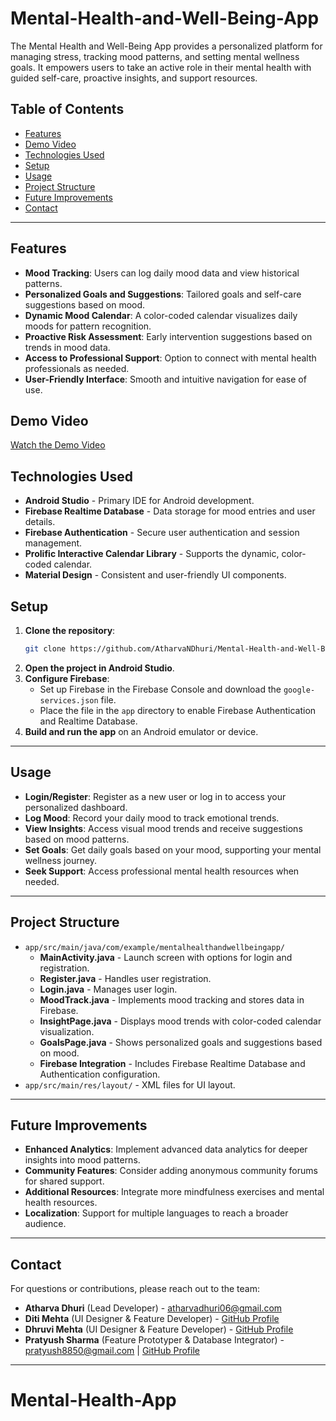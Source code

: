 # Mental-Health-and-Well-Being-App

The Mental Health and Well-Being App provides a personalized platform for managing stress, tracking mood patterns, and setting mental wellness goals. It empowers users to take an active role in their mental health with guided self-care, proactive insights, and support resources.

## Table of Contents
- [Features](#features)
- [Demo Video](#demo-video)
- [Technologies Used](#technologies-used)
- [Setup](#setup)
- [Usage](#usage)
- [Project Structure](#project-structure)
- [Future Improvements](#future-improvements)
- [Contact](#contact)

---

## Features

- **Mood Tracking**: Users can log daily mood data and view historical patterns.
- **Personalized Goals and Suggestions**: Tailored goals and self-care suggestions based on mood.
- **Dynamic Mood Calendar**: A color-coded calendar visualizes daily moods for pattern recognition.
- **Proactive Risk Assessment**: Early intervention suggestions based on trends in mood data.
- **Access to Professional Support**: Option to connect with mental health professionals as needed.
- **User-Friendly Interface**: Smooth and intuitive navigation for ease of use.

## Demo Video

[Watch the Demo Video](https://github.com/AtharvaNDhuri/Mental-Health-and-Well-Being-App/blob/main/Demo.mp4)

## Technologies Used

- **Android Studio** - Primary IDE for Android development.
- **Firebase Realtime Database** - Data storage for mood entries and user details.
- **Firebase Authentication** - Secure user authentication and session management.
- **Prolific Interactive Calendar Library** - Supports the dynamic, color-coded calendar.
- **Material Design** - Consistent and user-friendly UI components.

## Setup

1. **Clone the repository**:
   ```bash
   git clone https://github.com/AtharvaNDhuri/Mental-Health-and-Well-Being-App.git
   
2. **Open the project in Android Studio**.
3. **Configure Firebase**:
   - Set up Firebase in the Firebase Console and download the `google-services.json` file.
   - Place the file in the `app` directory to enable Firebase Authentication and Realtime Database.
4. **Build and run the app** on an Android emulator or device.

---

## Usage

- **Login/Register**: Register as a new user or log in to access your personalized dashboard.
- **Log Mood**: Record your daily mood to track emotional trends.
- **View Insights**: Access visual mood trends and receive suggestions based on mood patterns.
- **Set Goals**: Get daily goals based on your mood, supporting your mental wellness journey.
- **Seek Support**: Access professional mental health resources when needed.

---

## Project Structure

- `app/src/main/java/com/example/mentalhealthandwellbeingapp/`
  - **MainActivity.java** - Launch screen with options for login and registration.
  - **Register.java** - Handles user registration.
  - **Login.java** - Manages user login.
  - **MoodTrack.java** - Implements mood tracking and stores data in Firebase.
  - **InsightPage.java** - Displays mood trends with color-coded calendar visualization.
  - **GoalsPage.java** - Shows personalized goals and suggestions based on mood.
  - **Firebase Integration** - Includes Firebase Realtime Database and Authentication configuration.
- `app/src/main/res/layout/` - XML files for UI layout.

---

## Future Improvements

- **Enhanced Analytics**: Implement advanced data analytics for deeper insights into mood patterns.
- **Community Features**: Consider adding anonymous community forums for shared support.
- **Additional Resources**: Integrate more mindfulness exercises and mental health resources.
- **Localization**: Support for multiple languages to reach a broader audience.

---

## Contact

For questions or contributions, please reach out to the team:

- **Atharva Dhuri** (Lead Developer) - [atharvadhuri06@gmail.com](mailto:atharvadhuri06@gmail.com)
- **Diti Mehta** (UI Designer & Feature Developer) - [GitHub Profile](https://github.com/Diti21)
- **Dhruvi Mehta** (UI Designer & Feature Developer) - [GitHub Profile](https://github.com/dhruvimehta17)
- **Pratyush Sharma** (Feature Prototyper & Database Integrator) - [pratyush8850@gmail.com](mailto:pratyush8850@gmail.com) | [GitHub Profile](https://github.com/PratyushSharma03)

---
# Mental-Health-App
